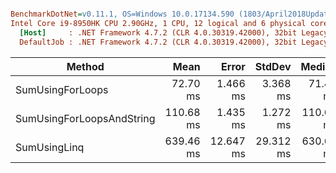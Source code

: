 ``` ini

BenchmarkDotNet=v0.11.1, OS=Windows 10.0.17134.590 (1803/April2018Update/Redstone4)
Intel Core i9-8950HK CPU 2.90GHz, 1 CPU, 12 logical and 6 physical cores
  [Host]     : .NET Framework 4.7.2 (CLR 4.0.30319.42000), 32bit LegacyJIT-v4.7.3324.0
  DefaultJob : .NET Framework 4.7.2 (CLR 4.0.30319.42000), 32bit LegacyJIT-v4.7.3324.0


```
|                    Method |      Mean |     Error |    StdDev |    Median |
|-------------------------- |----------:|----------:|----------:|----------:|
|          SumUsingForLoops |  72.70 ms |  1.466 ms |  3.368 ms |  71.43 ms |
| SumUsingForLoopsAndString | 110.68 ms |  1.435 ms |  1.272 ms | 110.69 ms |
|              SumUsingLinq | 639.46 ms | 12.647 ms | 29.312 ms | 630.66 ms |
